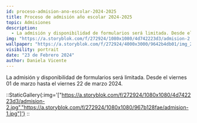 ```yaml
---
id: proceso-admision-ano-escolar-2024-2025
title: Proceso de admisión año escolar 2024-2025
topic: Admisiones
description:
  - La admisión y disponibilidad de formularios será limitada. Desde el viernes 01 de marzo hasta el viernes 22 de marzo 2024.
img: "https://a.storyblok.com/f/272924/1080x1080/4d742223d3/admision-2.jpg"
wallpaper: "https://a.storyblok.com/f/272924/4000x3000/9642b4db01/img_20240312_134627817.jpg"
visibility: portrait
date: "23 de Febrero 2024"
author: Daniela Vicente
---
```

La admisión y disponibilidad de formularios será limitada. Desde el viernes 01 de marzo hasta el viernes 22 de marzo 2024.

::StaticGallery{:img='["https://a.storyblok.com/f/272924/1080x1080/4d742223d3/admision-2.jpg","https://a.storyblok.com/f/272924/1080x1080/967b128fae/admision-1.jpg"]'}
::